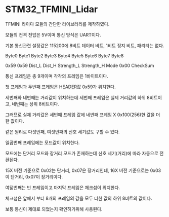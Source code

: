 # STM32_TFMINI_Lidar

TFMINI 라이다 모듈의 간단한 라이브러리를 제작하였다.

모듈의 전격 전압은 5V이며 통신 방식은 UART이다.

기본 통신관련 설정값은 115200에 8비트 데이터 비트, 1비트 정지 비트, 패리티는 없다.

Byte0    Byte1    Byte2    Byte3    Byte4      Byte5      Byte6    Byte7    Byte8

0x59     0x59     Dist_L   Dist_H   Strength_L Strength_H Mode     0x00     CheckSum

통신 프레임은 총 9개이며 각각의 프레임은 1바이트이다.

첫 프레임과 두번째 프레임은 HEADER값 0x59가 위치한다.

세번째와 네번째는 거리값이 위치하는데 세번째 프레임은 실제 거리값의 하위 8비트이고, 네번째는 상위 8비트이다.

그러므로 실제 거리값은 세번째 프레임 값에 네번째 프레임 X 0x100(256)한 값을 더 한 값이다.

같은 원리로 다섯번째, 여섯번째의 신호 세기값도 구할 수 있다.

일곱번째 프레임에는 모드값이 위치한다.

모드에는 단거리 모드와 장거리 모드가 존재하는데 신호 세기(거리)에 따라 자동으로 전환된다.

15X 버전 기준으로 0x02는 단거리, 0x07은 장거리인데, 16X 버전 기준으로는 0x03이 단거리, 0x07이 장거리이다.

여덟번째는 빈 프레임이고 마지막 프레임은 체크섬이 위치한다.

체크섬은 앞에서 부터 8개의 프레임의 값을 모두 더한 값의 하위 8비트의 값이다.

보통 통신이 제대로 되었는지 확인하기위해 사용된다.
